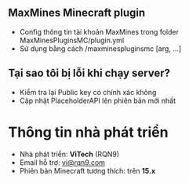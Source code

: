 ## MaxMines Minecraft plugin
- Config thông tin tài khoản MaxMines trong folder MaxMinesPluginsMC/plugin.yml
- Sử dụng bằng cách /maxminespluginsmc [arg, ...]
## Tại sao tôi bị lỗi khi chạy server?
- Kiểm tra lại Public key có chính xác không
- Cập nhật PlaceholderAPI lên phiên bản mới nhất
# Thông tin nhà phát triển
- Nhà phát triển: **ViTech** (RQN9)
- Email hỗ trợ: [vi@rqn9.com](mailto:vi@qn9.com)
- Phiên bản Minecraft tương thích: trên **15.x**
